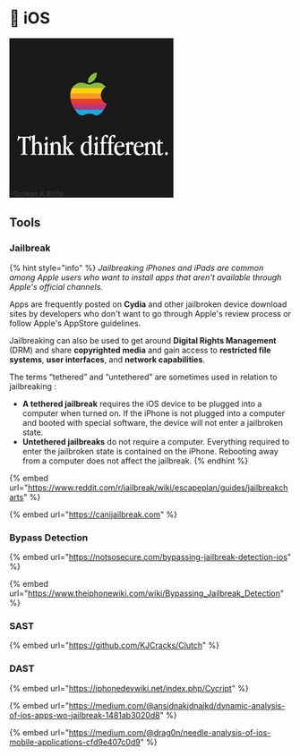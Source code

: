 # 🍏 iOS

![](../.gitbook/assets/apple.gif)

## Tools

### Jailbreak

{% hint style="info" %}
_Jailbreaking iPhones and iPads are common among Apple users who want to install apps that aren't available through Apple's official channels._&#x20;

Apps are frequently posted on **Cydia** and other jailbroken device download sites by developers who don't want to go through Apple's review process or follow Apple's AppStore guidelines.&#x20;

Jailbreaking can also be used to get around **Digital Rights Management** (DRM) and share **copyrighted media** and gain access to **restricted file systems**, **user interfaces**, and **network capabilities**.

The terms “tethered” and “untethered” are sometimes used in relation to jailbreaking :

* **A tethered jailbreak** requires the iOS device to be plugged into a computer when turned on. If the iPhone is not plugged into a computer and booted with special software, the device will not enter a jailbroken state.
* **Untethered jailbreaks** do not require a computer. Everything required to enter the jailbroken state is contained on the iPhone. Rebooting away from a computer does not affect the jailbreak.&#x20;
{% endhint %}

{% embed url="https://www.reddit.com/r/jailbreak/wiki/escapeplan/guides/jailbreakcharts" %}

{% embed url="https://canijailbreak.com" %}

### Bypass Detection

{% embed url="https://notsosecure.com/bypassing-jailbreak-detection-ios" %}

{% embed url="https://www.theiphonewiki.com/wiki/Bypassing_Jailbreak_Detection" %}

### SAST

{% embed url="https://github.com/KJCracks/Clutch" %}

### DAST

{% embed url="https://iphonedevwiki.net/index.php/Cycript" %}

{% embed url="https://medium.com/@ansjdnakjdnajkd/dynamic-analysis-of-ios-apps-wo-jailbreak-1481ab3020d8" %}

{% embed url="https://medium.com/@drag0n/needle-analysis-of-ios-mobile-applications-cfd9e407c0d9" %}

